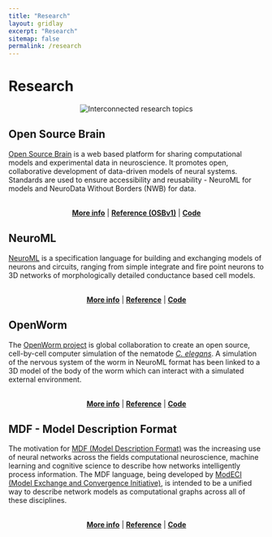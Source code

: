 ```yaml
---
title: "Research"
layout: gridlay
excerpt: "Research"
sitemap: false
permalink: /research
---
```

# Research


<p align="center"><img src="{{ site.url }}{{ site.baseurl }}/images/Interconnected.png" style="max-width: 80%; float: centre" alt="Interconnected research topics"></p>

<section id="osb">
<h2>Open Source Brain</h2>

<a href="https://www.opensourcebrain.org">Open Source Brain</a> is a web based platform for sharing computational models and experimental data in neuroscience. It promotes open, collaborative development of data-driven models of neural systems. Standards are used to ensure accessibility and reusability - NeuroML for models and NeuroData Without Borders (NWB) for data.
<br/>
<br/>
<p align="center"><a href="https://docs.opensourcebrain.org"><b>More info</b></a> | <a href="https://www.sciencedirect.com/science/article/pii/S0896627319304441?via%3Dihub"><b>Reference (OSBv1)</b></a> | <a href="https://github.com/opensourcebrain"><b>Code</b></a></p>

</section>

<section id="neuroml">
<h2>NeuroML</h2>
<a href="https://www.neuroml.org">NeuroML</a> is a specification language for building and exchanging models of neurons and circuits, ranging from simple integrate and fire point neurons to 3D networks of morphologically detailed conductance based cell models. 
<br/>
<br/>
<p align="center"><a href="https://docs.neuroml.org"><b>More info</b></a> | <a href="https://elifesciences.org/reviewed-preprints/95135"><b>Reference</b></a> | <a href="https://github.com/neuroml"><b>Code</b></a></p>

</section>

<section id="openworm">

<h2>OpenWorm</h2>
The <a href="https://www.openworm.org">OpenWorm project</a> is global collaboration to create an open source, cell-by-cell computer simulation of the nematode <i><a href="http://www.wormbook.org">C. elegans</a></i>. A simulation of the nervous system of the worm in NeuroML format has been linked to a 3D model of the body of the worm which can interact with a simulated external environment.
<br/>
<br/>
<p align="center"><a href="https://docs.openworm.org"><b>More info</b></a> | <a href="https://royalsocietypublishing.org/doi/10.1098/rstb.2017.0382"><b>Reference</b></a> | <a href="https://github.com/openworm"><b>Code</b></a></p>
</section>

<section id="mdf">
<h2>MDF - Model Description Format</h2>
The motivation for <a href="https://mdf.readthedocs.io/en/latest/api/QuickStart.html">MDF (Model Description Format)</a> was the increasing use of neural networks across the fields computational neuroscience, machine learning and cognitive science to describe how networks intelligently process information. The MDF language, being developed by <a href="https://modeci.org">ModECI (Model Exchange and Convergence Initiative)</a>, is intended to be a unified way to describe network models as computational graphs across all of these disciplines. 
<br/>
<br/>
<p align="center"><a href="https://mdf.readthedocs.io/en/latest/api/QuickStart.html"><b>More info</b></a> | <a href="https://www.sciencedirect.com/science/article/pii/S0896627323002611"><b>Reference</b></a> | <a href="https://github.com/ModECI/MDF"><b>Code</b></a></p>
<br/>
<br/>
</section>
